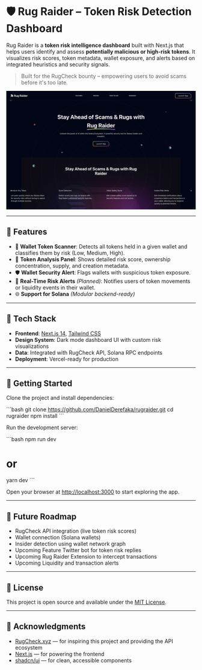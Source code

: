# 🛡️ Rug Raider – Token Risk Detection Dashboard

Rug Raider is a **token risk intelligence dashboard** built with Next.js that helps users identify and assess **potentially malicious or high-risk tokens**. It visualizes risk scores, token metadata, wallet exposure, and alerts based on integrated heuristics and security signals.

> Built for the RugCheck bounty – empowering users to avoid scams before it's too late.

![Rug Raider Screenshot](./public/image.png)

---

## 🚀 Features

- 🔎 **Wallet Token Scanner**: Detects all tokens held in a given wallet and classifies them by risk (Low, Medium, High).
- 🧠 **Token Analysis Panel**: Shows detailed risk score, ownership concentration, supply, and creation metadata.
- 🛡️ **Wallet Security Alert**: Flags wallets with suspicious token exposure.
- 🔔 **Real-Time Risk Alerts** *(Planned)*: Notifies users of token movements or liquidity events in their wallet.
- 🌐 **Support for Solana** *(Modular backend-ready)*

---

## 🧰 Tech Stack

- **Frontend**: [Next.js 14](https://nextjs.org), [Tailwind CSS](https://tailwindcss.com)
- **Design System**: Dark mode dashboard UI with custom risk visualizations
- **Data**: Integrated with  RugCheck API, Solana RPC endpoints
- **Deployment**: Vercel-ready for production

---

## 🧪 Getting Started

Clone the project and install dependencies:

\`\`\`bash
git clone https://github.com/DanielDerefaka/rugraider.git
cd rugraider
npm install
\`\`\`

Run the development server:

\`\`\`bash
npm run dev
# or
yarn dev
\`\`\`

Open your browser at [http://localhost:3000](http://localhost:3000) to start exploring the app.

---

## 🧠 Future Roadmap

- RugCheck API integration (live token risk scores)
- Wallet connection (Solana wallets)
- Insider detection using wallet network graph
- Upcoming Feature Twitter bot for token risk replies
- Upcoming Rug Raider Extension to intercept transactions 
- Upcoming Liquidity and transaction alerts

---

## 📄 License

This project is open source and available under the [MIT License](LICENSE).

---

## 🙌 Acknowledgments

- [RugCheck.xyz](https://rugcheck.xyz) — for inspiring this project and providing the API ecosystem
- [Next.js](https://nextjs.org) — for powering the frontend
- [shadcn/ui](https://ui.shadcn.com) — for clean, accessible components
